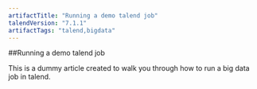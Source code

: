 ```yaml
---
artifactTitle: "Running a demo talend job"
talendVersion: "7.1.1"
artifactTags: "talend,bigdata"
---
```


##Running a demo talend job

This is a dummy article created to walk you through how to run a big data job in talend.